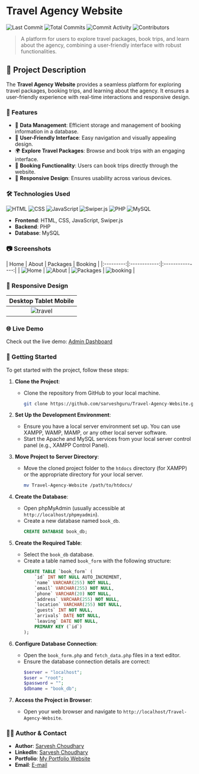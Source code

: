 # Travel Agency Website

![Last Commit](https://img.shields.io/github/last-commit/sarveshguru/travellagency) 
![Total Commits](https://img.shields.io/github/commit-activity/y/sarveshguru/travellagency)
![Commit Activity](https://img.shields.io/github/commit-activity/m/sarveshguru/travellagency)
![Contributors](https://img.shields.io/github/contributors/sarveshguru/travellagency)

> A platform for users to explore travel packages, book trips, and learn about the agency, combining a user-friendly interface with robust functionalities.

## 📜 Project Description

The **Travel Agency Website** provides a seamless platform for exploring travel packages, booking trips, and learning about the agency. It ensures a user-friendly experience with real-time interactions and responsive design.

### 🚀 Features

- 💾 **Data Management**: Efficient storage and management of booking information in a database.
- 🧭 **User-Friendly Interface**: Easy navigation and visually appealing design.
- 🌍 **Explore Travel Packages**: Browse and book trips with an engaging interface.
- 📅 **Booking Functionality**: Users can book trips directly through the website.
- 📱 **Responsive Design**: Ensures usability across various devices.

### 🛠️ Technologies Used

![HTML](https://img.shields.io/badge/Frontend-HTML-orange)
![CSS](https://img.shields.io/badge/Frontend-CSS-blue)
![JavaScript](https://img.shields.io/badge/Language-JavaScript-yellow)
![Swiper.js](https://img.shields.io/badge/Slider-Swiper.js-green)
![PHP](https://img.shields.io/badge/Backend-PHP-purple)
![MySQL](https://img.shields.io/badge/Database-MySQL-lightblue)

- **Frontend**: HTML, CSS, JavaScript, Swiper.js
- **Backend**: PHP
- **Database**: MySQL

### 📷 Screenshots

| Home | About | Packages | Booking |
|:---------:|:------------:|:---------------:|
| ![Home](https://github.com/sarveshguru/travellagency/assets/72163818/cab56608-b730-43f7-b960-6de5f9b5f748) | ![About](https://github.com/sarveshguru/travellagency/assets/72163818/e069bc60-4036-458e-9dc8-6e009a1a9240) | ![Packages](https://github.com/sarveshguru/travellagency/assets/72163818/fb55bfee-3dc6-44a2-937b-f4f6d04ac5dd) | ![booking](https://github.com/sarveshguru/travellagency/assets/72163818/440f4ab6-c791-48c0-940f-90baddf3b9b5) |

### 📱 Responsive Design

| Desktop Tablet Mobile |
|:------------------:|
| ![travel](https://github.com/sarveshguru/travellagency/assets/72163818/ade2cafe-0451-47d5-9e61-171709d0b2de) |


### 🌐 Live Demo

Check out the live demo: [Admin Dashboard](https://travel-agency158.infinityfreeapp.com)

### 🚀 Getting Started

To get started with the project, follow these steps:

1. **Clone the Project**:
   - Clone the repository from GitHub to your local machine.
     ```bash
     git clone https://github.com/sarveshguru/Travel-Agency-Website.git
     ```

2. **Set Up the Development Environment**:
   - Ensure you have a local server environment set up. You can use XAMPP, WAMP, MAMP, or any other local server software.
   - Start the Apache and MySQL services from your local server control panel (e.g., XAMPP Control Panel).

3. **Move Project to Server Directory**:
   - Move the cloned project folder to the `htdocs` directory (for XAMPP) or the appropriate directory for your local server.
     ```bash
     mv Travel-Agency-Website /path/to/htdocs/
     ```

4. **Create the Database**:
   - Open phpMyAdmin (usually accessible at `http://localhost/phpmyadmin`).
   - Create a new database named `book_db`.
     ```sql
     CREATE DATABASE book_db;
     ```

5. **Create the Required Table**:
   - Select the `book_db` database.
   - Create a table named `book_form` with the following structure:
     ```sql
     CREATE TABLE `book_form` (
         `id` INT NOT NULL AUTO_INCREMENT,
         `name` VARCHAR(255) NOT NULL,
         `email` VARCHAR(255) NOT NULL,
         `phone` VARCHAR(20) NOT NULL,
         `address` VARCHAR(255) NOT NULL,
         `location` VARCHAR(255) NOT NULL,
         `guests` INT NOT NULL,
         `arrivals` DATE NOT NULL,
         `leaving` DATE NOT NULL,
         PRIMARY KEY (`id`)
     );
     ```

6. **Configure Database Connection**:
   - Open the `book_form.php` and `fetch_data.php` files in a text editor.
   - Ensure the database connection details are correct:
     ```php
     $server = "localhost";
     $user = "root";
     $password = "";
     $dbname = "book_db";
     ```

7. **Access the Project in Browser**:
   - Open your web browser and navigate to `http://localhost/Travel-Agency-Website`.

### 🧑‍💻 Author & Contact

- **Author**: [Sarvesh Choudhary](https://github.com/sarveshguru)
- **LinkedIn**: [Sarvesh Choudhary](https://www.linkedin.com/in/your-profile)
- **Portfolio**: [My Portfolio Website](https://sarvesh-choudhary-portfolio.netlify.app)
- **Email**: [E-mail](mailto:csarvesh288@gmail.com)
